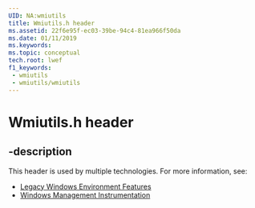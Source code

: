 ```yaml
---
UID: NA:wmiutils
title: Wmiutils.h header
ms.assetid: 22f6e95f-ec03-39be-94c4-81ea966f50da
ms.date: 01/11/2019
ms.keywords: 
ms.topic: conceptual
tech.root: lwef
f1_keywords:
 - wmiutils
 - wmiutils/wmiutils
---
```


# Wmiutils.h header


## -description

This header is used by multiple technologies. For more information, see:

- [Legacy Windows Environment Features](../_lwef/index.md)
- [Windows Management Instrumentation](../_wmi/index.md)

